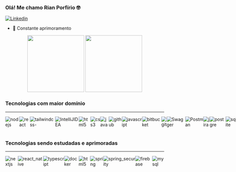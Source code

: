 ### Olá! Me chamo Rian Porfírio 🤓

[![Linkedin](https://img.shields.io/badge/LinkedIn-0077B5?style=for-the-badge&logo=linkedin&logoColor=white)](https://www.linkedin.com/in/rian-porf%C3%ADrio/)
- 🌱 Constante aprimoramento 

<div align="center">
 <img height="180em" src="https://github-readme-stats.vercel.app/api?username=Rian-Porfirio&show_icons=true&theme=white_all_commits=true&count_private=true"/>
<img height="180em" src="https://github-readme-stats.vercel.app/api/top-langs/?username=Rian-Porfirio">
</div>
<h3>Tecnologias com maior domínio</h3>
<hr>
  <div style="display: flex;">
    <img align="center" alt="nodejs" src="https://img.shields.io/badge/node.js-6DA55F?style=for-the-badge&logo=node.js&logoColor=white">
    <img align="center" alt="react" src="https://img.shields.io/badge/react-%2320232a.svg?style=for-the-badge&logo=react&logoColor=%2361DAFB">
    <img align="center" alt="tailwindcss-" src="https://img.shields.io/badge/tailwindcss-%2338B2AC.svg?style=for-the-badge&logo=tailwind-css&logoColor=white">
    <img align="center" alt="IntelliJIDEA" src="https://img.shields.io/badge/IntelliJIDEA-000000.svg?style=for-the-badge&logo=intellij-idea&logoColor=white">
    <img align="center" alt="html5" src="https://img.shields.io/badge/html5-%23E34F26.svg?style=for-the-badge&logo=html5&logoColor=white">
    <img align="center" alt="css3" src="https://img.shields.io/badge/css3-%231572B6.svg?style=for-the-badge&logo=css3&logoColor=white">
    <img align="center" alt="java" src="https://img.shields.io/badge/java-%23ED8B00.svg?style=for-the-badge&logo=openjdk&logoColor=white">
    <img align="center" alt="github" src="https://img.shields.io/badge/github-%23121011.svg?style=for-the-badge&logo=github&logoColor=white">
    <img align="center" alt="javascript" src="https://img.shields.io/badge/javascript-%23323330.svg?style=for-the-badge&logo=javascript&logoColor=%23F7DF1E">
    <img align="center" alt="bitbucket" src="https://img.shields.io/badge/bitbucket-%230047B3.svg?style=for-the-badge&logo=bitbucket&logoColor=white">
    <img align="center" alt="git" src="https://img.shields.io/badge/git-%23F05033.svg?style=for-the-badge&logo=git&logoColor=white">
    <img align="center" alt="Swagger" src="https://img.shields.io/badge/-Swagger-%23Clojure?style=for-the-badge&logo=swagger&logoColor=white">
    <img align="center" alt="Postman" src="https://img.shields.io/badge/Postman-FF6C37?style=for-the-badge&logo=postman&logoColor=white">
    <img align="center" alt="jira" src="https://img.shields.io/badge/jira-%230A0FFF.svg?style=for-the-badge&logo=jira&logoColor=white">
    <img align="center" alt="postgre" src="https://img.shields.io/badge/postgres-%23316192.svg?style=for-the-badge&logo=postgresql&logoColor=white"/>
    <img align="center" alt="sqlite" src="https://img.shields.io/badge/sqlite-%2307405e.svg?style=for-the-badge&logo=sqlite&logoColor=white"/>
  </div>
  <br/>
  <h3>Tecnologias sendo estudadas e aprimoradas</h3>
<hr>
 <div style="display: flex;">
    <img align="center" alt="nextjs" src="https://img.shields.io/badge/Next-black?style=for-the-badge&logo=next.js&logoColor=white">
    <img align="center" alt="react_native" src="https://img.shields.io/badge/react_native-%2320232a.svg?style=for-the-badge&logo=react&logoColor=%2361DAFB">
    <img align="center" alt="typescript" src="https://img.shields.io/badge/typescript-%23007ACC.svg?style=for-the-badge&logo=typescript&logoColor=white">
    <img align="center" alt="docker" src="https://img.shields.io/badge/docker-%230db7ed.svg?style=for-the-badge&logo=docker&logoColor=white">
    <img align="center" alt="html5" src="https://img.shields.io/badge/Apache%20Maven-C71A36?style=for-the-badge&logo=Apache%20Maven&logoColor=white"/>
    <img align="center" alt="spring" src="https://img.shields.io/badge/spring-%236DB33F.svg?style=for-the-badge&logo=spring&logoColor=white">
    <img align="center" alt="spring_security" src="https://img.shields.io/badge/Spring_Security-6DB33F?style=for-the-badge&logo=Spring-Security&logoColor=white"/>
    <img align="center" alt="firebase" src="https://img.shields.io/badge/firebase-%23039BE5.svg?style=for-the-badge&logo=firebase"/>
    <img align="center" alt="mysql" src="https://img.shields.io/badge/mysql-4479A1.svg?style=for-the-badge&logo=mysql&logoColor=white"/>
 </div>
</div>

